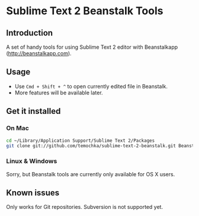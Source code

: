 # Sublime Text 2 Beanstalk Tools #

## Introduction ##

A set of handy tools for using Sublime Text 2 editor with Beanstalkapp (http://beanstalkapp.com).

## Usage ##

* Use `Cmd + Shift + ^` to open currently edited file in Beanstalk.
* More features will be available later.

## Get it installed ##

### On Mac ###

```bash
cd ~/Library/Application Support/Sublime Text 2/Packages
git clone git://github.com/temochka/sublime-text-2-beanstalk.git Beanstalk
```

### Linux & Windows ###

Sorry, but Beanstalk tools are currently only available for OS X users.

## Known issues ##

Only works for Git repositories. Subversion is not supported yet.